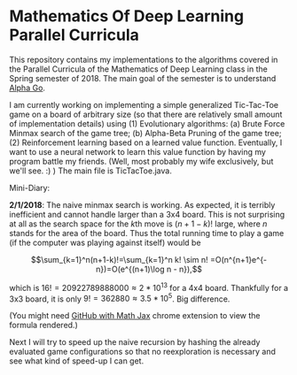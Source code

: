 # Mathematics Of Deep Learning Parallel Curricula
This repository contains my implementations to the algorithms covered in the Parallel Curricula of the Mathematics of Deep Learning class in the Spring semester of 2018. The main goal of the semester is to understand [Alpha Go](https://deepmind.com/research/alphago/).

I am currently working on implementing a simple generalized Tic-Tac-Toe game on a board of arbitrary size (so that there are relatively small amount of implementation details) using (1) Evolutionary algorithms: (a) Brute Force Minmax search of the game tree; (b) Alpha-Beta Pruning of the game tree; (2) Reinforcement learning based on a learned value function. Eventually, I want to use a neural network to learn this value function by having my program battle my friends. (Well, most probably my wife exclusively, but we'll see. :) ) The main file is TicTacToe.java.


Mini-Diary: 

**2/1/2018**: The naive minmax search is working. As expected, it is terribly inefficient and cannot handle larger than a 3x4 board. This is not surprising at all as the search space for the $k$th move is $(n+1-k)!$ large, where $n$ stands for the area of the board. Thus the total running time to play a game (if the computer was playing against itself) would be

$$\sum_{k=1}^n(n+1-k)!=\sum_{k=1}^n k! \sim n! =O(n^{n+1}e^{-n})=O(e^{(n+1)\log n - n}),$$

which is $16! = 20922789888000 \approx 2 * 10^{13}$ for a 4x4 board. Thankfully for a 3x3 board, it is only $9! = 362880\approx 3.5 * 10^5$. Big difference.

(You might need [GitHub with Math Jax](https://chrome.google.com/webstore/detail/github-with-mathjax/ioemnmodlmafdkllaclgeombjnmnbima/related) chrome extension to view the formula rendered.)

Next I will try to speed up the naive recursion by hashing the already evaluated game configurations so that no reexploration is necessary and see what kind of speed-up I can get. 
